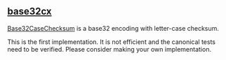 [base32cx](https://word.site/2019/11/13/base32x/)
---

[Base32CaseChecksum](https://word.site/2019/11/13/base32cx/) is a base32 encoding with letter-case checksum.

This is the first implementation. It is not efficient and the canonical tests need to be verified. Please consider making your own implementation.
